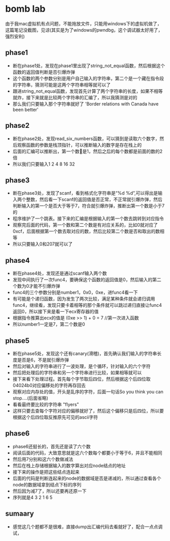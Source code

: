 # bomb lab

由于我mac虚拟机有点问题，不能拖放文件，只能用windows下的虚拟机做了，这篇笔记没截图，见谅(其实是为了windows的pwndbg，这个调试器太好用了，强烈安利)

## phase1

- 断在phase1处，发现在phase1里出现了string_not_equal函数，然后根据这个函数的返回值判断是否引爆炸弹
- 这个函数的两个参数分别是用户自己输入的字符串，第二个是一个藏在指令段的字符串，猜测可能是这两个字符串相等就可以了
- 跟进string_not_equal函数，发现首先计算了两个字符串的长度，如果不相等就炸，接下来就是比较两个字符串的汇编了，所以我猜测是对的
- 那么我们只要输入那个字符串就好了 'Border relations with Canada have been better'

## phase2

- 断在phase2处，发现read_six_numbers函数，可以猜到是读取六个数字，然后观察函数的参数是栈顶指针，可以推断输入的数字是存在栈上的
- 后面的汇编可以推断出，第一个数💊是1，然后之后的每个数都是前面的数的2倍
- 所以我们只要输入1 2 4 8 16 32

## phase3

- 断在phase3处，发现了scanf，看到格式化字符串是“%d %d”,可以得出是输入两个整数，然后看一下scanf的返回值是否正常，不正常就引爆炸弹，然后判断输入的第一个是否大于等于7，符合就引爆炸弹，推断出第一个数是小于7的
- 程序维护了一个跳表。接下来的汇编是根据输入的第一个数去跳转到对应指令
- 观察完后面的代码，第一个数和第二个数是有对应关系的，比如0就对应了0xcf，后面根据第一个数去取对应的数，然后比较第二个数是否和取出的数相等
- 所以只要输入0和207就可以了

## phase4

- 断在phase4处，发现还是通过scanf输入两个数
- 发现中间执行了一次func4，要确保这个函数的返回值是0，然后输入的第二个数为0才能不引爆炸弹
- func4的三个参数分别是number1，0x0，0xe，进func4看一下
- 有可能是个递归函数，因为发生了两次比较，满足某种条件就会递归调用func4，继续看，发现只要卡着相等的那个条件就可以跳过递归直接让func4返回0，所以接下来是看一下ecx寄存器的值
- 根据指令推算出ecx的值是 (0xe >> 1) + 0  = 7 //第一次进入函数
- 所以number1一定是7，第二个数是0

## phase5

- 断在phase5处，发现这个还有canary(滑稽)，首先确认我们输入的字符串长度是否是6，不是就引爆炸弹
- 然后对输入的字符串进行了一波处理，是个循环，针对输入的六个字符
- 然后把处理后的字符串和另一个字符串进行比较，如果相等就可以
- 接下来看下处理过程。首先每个字节取后四位，然后根据这个后四位取04024b0对应偏移处的字符再存回去
- 观察对应内存处的值，开头是乱序的字符，后面一句话So you think you can stop....(后面省略)
- 看看最终要比较的字符串 "flyers"
- 这样只要去查每个字符对应的偏移就好了，然后这个偏移只是后四位，所以要根据这个后四位取反推原先可见的ascii字符

## phase6

- phase6还挺长的，首先还是读了六个数
- 阅读后面的代码，大致意思就是这六个数每个都要小于等于6，并且不能相同
- 然后用7分别和这六个数做减法
- 然后在栈上存储根据输入的数字算出对应node结点的地址
- 接下来的操作是把这些结点连起来
- 后面的代码是判断连起来的node的数据域是否是递减的，所以通过查看各个node的数据域拿到结点下标的序列
- 然后因为减7了，所以还要再还原一下
- 序列就是4 3 2 1 6 5

## sumaary

- 感觉这几个题都不是很难，直接dump出汇编代码去看就好了，配合一点点调试，